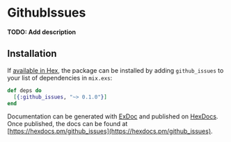 # GithubIssues

**TODO: Add description**

## Installation

If [available in Hex](https://hex.pm/docs/publish), the package can be installed
by adding `github_issues` to your list of dependencies in `mix.exs`:

```elixir
def deps do
  [{:github_issues, "~> 0.1.0"}]
end
```

Documentation can be generated with [ExDoc](https://github.com/elixir-lang/ex_doc)
and published on [HexDocs](https://hexdocs.pm). Once published, the docs can
be found at [https://hexdocs.pm/github_issues](https://hexdocs.pm/github_issues).

